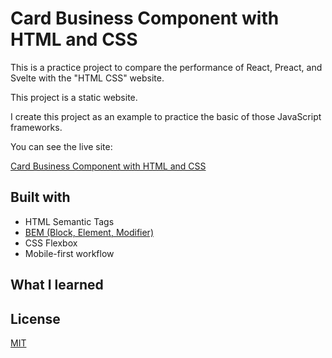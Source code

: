 # Card Business Component with HTML and CSS

This is a practice project to compare the performance of React, Preact, and Svelte with the "HTML CSS" website.

This project is a static website.

I create this project as an example to practice the basic of those JavaScript frameworks.

You can see the live site:

[Card Business Component with HTML and CSS](https://laurasmithbusiness.netlify.app/)

## Built with

- HTML Semantic Tags
- [BEM (Block, Element, Modifier)](https://sparkbox.com/foundry/bem_by_example)
- CSS Flexbox
- Mobile-first workflow

## What I learned

<!-- performance comparison between React, Preact, Svelte, and Native HTML CSS -->

## License

[MIT](./LICENSE)
